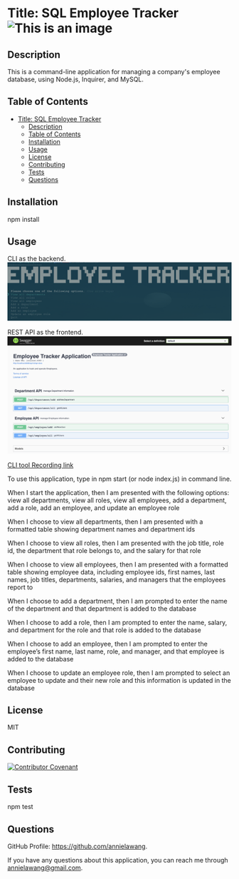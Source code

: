 # Title: SQL Employee Tracker ![This is an image](https://img.shields.io/badge/License-MIT_2.0-blue.svg)

## Description

This is a command-line application for managing a company's employee database, using Node.js, Inquirer, and MySQL.

## Table of Contents

- [Title: SQL Employee Tracker ](#title-sql-employee-tracker-)
  - [Description](#description)
  - [Table of Contents](#table-of-contents)
  - [Installation](#installation)
  - [Usage](#usage)
  - [License](#license)
  - [Contributing](#contributing)
  - [Tests](#tests)
  - [Questions](#questions)

## Installation

npm install

## Usage

CLI as the backend.
![Screenshot](cli.png)

REST API as the frontend.
![Screenshot](restapi.png)

[CLI tool Recording link](https://watch.screencastify.com/v/rGRLKuH10nV09hKiDlqu)

To use this application, type in npm start (or node index.js) in command line.

When I start the application, then I am presented with the following options: view all departments, view all roles, view all employees, add a department, add a role, add an employee, and update an employee role

When I choose to view all departments, then I am presented with a formatted table showing department names and department ids

When I choose to view all roles, then I am presented with the job title, role id, the department that role belongs to, and the salary for that role

When I choose to view all employees, then I am presented with a formatted table showing employee data, including employee ids, first names, last names, job titles, departments, salaries, and managers that the employees report to

When I choose to add a department, then I am prompted to enter the name of the department and that department is added to the database

When I choose to add a role, then I am prompted to enter the name, salary, and department for the role and that role is added to the database

When I choose to add an employee, then I am prompted to enter the employee’s first name, last name, role, and manager, and that employee is added to the database

When I choose to update an employee role, then I am prompted to select an employee to update and their new role and this information is updated in the database

## License

MIT

## Contributing

[![Contributor Covenant](https://img.shields.io/badge/Contributor%20Covenant-2.1-4baaaa.svg)](code_of_conduct.md)

## Tests

npm test

## Questions

GitHub Profile: https://github.com/annielawang.

If you have any questions about this application, you can reach me through annielawang@gmail.com.
